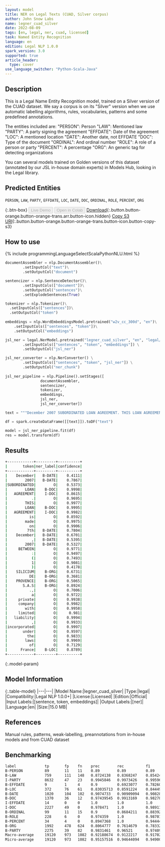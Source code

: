 ```yaml
---
layout: model
title: NER on Legal Texts (CUAD, Silver corpus)
author: John Snow Labs
name: legner_cuad_silver
date: 2022-08-09
tags: [en, legal, ner, cuad, licensed]
task: Named Entity Recognition
language: en
edition: Legal NLP 1.0.0
spark_version: 3.0
supported: true
article_header:
  type: cover
use_language_switcher: "Python-Scala-Java"
---
```


## Description

This is a Legal Name Entity Recognition model, trained on a Silver version of the CUAD dataset. We say a corpus is on its "Silver" version when we use automatic labelling algorithms, rules, vocabularies, patterns and some predefined annotations. 

The entities included are:
"PERSON": Person
"LAW": Mentioned law
"PARTY": A party signing the agreement
"EFFDATE": Date of the agreement
"LOC": A mentioned location
"DATE": Another date, not EFFDATE
"DOC": Type of the document
"ORDINAL": And ordinal number
"ROLE": A role of a person or party
"PERCENT": A percentage
"ORG": An generic tag for detecting organizations

You can several models trained on Golden versions of this dataset (annotated by our JSL in-house domain experts) in Models Hub, looking in the Legal library.

## Predicted Entities

`PERSON`, `LAW`, `PARTY`, `EFFDATE`, `LOC`, `DATE`, `DOC`, `ORDINAL`, `ROLE`, `PERCENT`, `ORG`

{:.btn-box}
<button class="button button-orange" disabled>Live Demo</button>
<button class="button button-orange" disabled>Open in Colab</button>
[Download](https://s3.amazonaws.com/auxdata.johnsnowlabs.com/legal/models/legner_cuad_silver_en_1.0.0_3.2_1660041713538.zip){:.button.button-orange.button-orange-trans.arr.button-icon.hidden}
[Copy S3 URI](s3://auxdata.johnsnowlabs.com/legal/models/legner_cuad_silver_en_1.0.0_3.2_1660041713538.zip){:.button.button-orange.button-orange-trans.button-icon.button-copy-s3}

## How to use



<div class="tabs-box" markdown="1">
{% include programmingLanguageSelectScalaPythonNLU.html %}

```python
documentAssembler = nlp.DocumentAssembler()\
        .setInputCol("text")\
        .setOutputCol("document")

sentencizer = nlp.SentenceDetector()\
        .setInputCols(["document"])\
        .setOutputCol("sentences")\
        .setExplodeSentences(True)

tokenizer = nlp.Tokenizer()\
  .setInputCols(["sentences"])\
  .setOutputCol("token")
        
embeddings = nlp.WordEmbeddingsModel.pretrained("w2v_cc_300d", "en")\
    .setInputCols(["sentences", "token"])\
    .setOutputCol("embeddings")

jsl_ner = legal.NerModel.pretrained("legner_cuad_silver", "en", "legal/models")\
		.setInputCols(["sentences", "token", "embeddings"]) \
		.setOutputCol("jsl_ner")

jsl_ner_converter = nlp.NerConverter() \
		.setInputCols(["sentences", "token", "jsl_ner"]) \
		.setOutputCol("ner_chunk")
        
jsl_ner_pipeline = nlp.Pipeline().setStages([
				documentAssembler,
				sentencizer,
				tokenizer,
				embeddings,
				jsl_ner,
				jsl_ner_converter])

text = """December 2007 SUBORDINATED LOAN AGREEMENT. THIS LOAN AGREEMENT is made on 7th December, 2007 BETWEEN: (1) SILICIUM DE PROVENCE S.A.S., a private company with limited liability, incorporated under the laws of France, whose registered office is situated at Usine de Saint Auban, France, represented by Mr.Frank Wouters, hereinafter referred to as the "Borrower", and ( 2 ) EVERGREEN SOLAR INC., a company incorporated in Delaware, U.S.A., with registered number 2426798, whose registered office is situated at Bartlett Street, Marlboro, Massachusetts, U.S.A. represented by Richard Chleboski, hereinafter referred to as "Lender"."""

df = spark.createDataFrame([[text]]).toDF("text")

model = jsl_ner_pipeline.fit(df)
res = model.transform(df)

```

</div>

## Results

```bash
+------------+---------+----------+
|       token|ner_label|confidence|
+------------+---------+----------+
|    December|   B-DATE|    0.4111|
|        2007|   B-DATE|    0.7867|
|SUBORDINATED|        O|    0.5373|
|        LOAN|    B-DOC|    0.9998|
|   AGREEMENT|    I-DOC|    0.8615|
|           .|        O|    0.9695|
|        THIS|        O|    0.9977|
|        LOAN|    B-DOC|    0.9995|
|   AGREEMENT|    I-DOC|    0.9982|
|          is|        O|    0.8592|
|        made|        O|    0.9975|
|          on|        O|    0.9906|
|         7th|   B-DATE|    0.7804|
|    December|   B-DATE|    0.6701|
|           ,|   B-DATE|    0.5395|
|        2007|   B-DATE|    0.5327|
|     BETWEEN|        O|    0.9771|
|           :|        O|    0.9497|
|           (|        O|    0.7493|
|           1|        O|    0.9081|
|           )|        O|    0.4178|
|    SILICIUM|    B-ORG|    0.6731|
|          DE|    B-ORG|    0.3681|
|    PROVENCE|    B-ORG|    0.5065|
|       S.A.S|    B-ORG|    0.8924|
|          .,|        O|    0.7006|
|           a|        O|    0.9722|
|     private|        O|    0.9938|
|     company|        O|    0.9982|
|        with|        O|    0.9958|
|     limited|        O|     0.981|
|   liability|        O|    0.9994|
|           ,|        O|    0.9933|
|incorporated|        O|    0.9997|
|       under|        O|    0.9597|
|         the|        O|    0.9833|
|        laws|        O|    0.9969|
|          of|        O|    0.7129|
|      France|    B-LOC|    0.8789|
+------------+---------+----------+
```

{:.model-param}
## Model Information

{:.table-model}
|---|---|
|Model Name:|legner_cuad_silver|
|Type:|legal|
|Compatibility:|Legal NLP 1.0.0+|
|License:|Licensed|
|Edition:|Official|
|Input Labels:|[sentence, token, embeddings]|
|Output Labels:|[ner]|
|Language:|en|
|Size:|15.0 MB|

## References

Manual rules, patterns, weak-labelling, preannotations from in-house models and from CUAD dataset

## Benchmarking

```bash
label             tp       fp    fn    prec        rec          f1
B-PERSON          89       11    11    0.89        0.89         0.89
B-LAW             759      111   148   0.8724138   0.8368247    0.8542487
I-PARTY           8632     47    23    0.9945846   0.9973426    0.9959617
B-EFFDATE         9        1     4     0.9         0.6923077    0.7826087
B-LOC             372      76    61    0.83035713  0.8591224    0.8444949
B-DATE            1020     104   102   0.9074733   0.90909094   0.9082814
B-DOC             1370     36    12    0.97439545  0.9913169    0.9827834
I-EFFDATE         14       0     0     1.0         1.0          1.0
I-DOC             2227     49    0     0.978471    1.0          0.98911834
B-ORDINAL         99       11    15    0.9         0.8684211    0.8839286
B-ROLE            228      6     0     0.974359    1.0          0.987013
B-PERCENT         34       4     0     0.8947368   1.0          0.9444445
B-ORG          	  1992     478   624   0.8064777   0.7614679    0.7833268
B-PARTY        	  2275     39    82    0.9831461   0.96521      0.97409546
Macro-average     19120    973   1082  0.92188674  0.9122217    0.9170287
Micro-average     19120    973   1082  0.95157516  0.94644094   0.9490011
```

